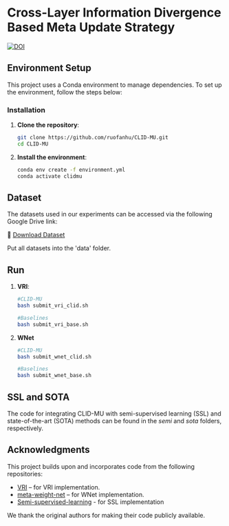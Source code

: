 
# Cross-Layer Information Divergence Based Meta Update Strategy

[![DOI](https://zenodo.org/badge/843203955.svg)](https://doi.org/10.5281/zenodo.15595960)


## Environment Setup

This project uses a Conda environment to manage dependencies. To set up the environment, follow the steps below:


### Installation

1. **Clone the repository**:
   ```bash
   git clone https://github.com/ruofanhu/CLID-MU.git
   cd CLID-MU
2. **Install the environment**:
   ```bash
   conda env create -f environment.yml
   conda activate clidmu

## Dataset

The datasets used in our experiments can be accessed via the following Google Drive link:

🔗 [Download Dataset](https://drive.google.com/drive/folders/1MwFyCJE0SofZ-hK2SZC_bxyt-kP3q1K4?usp=drive_link)

Put all datasets into the 'data' folder.

## Run
1. **VRI**:
   
   ```bash
   #CLID-MU
   bash submit_vri_clid.sh
   ```
   
   ```bash
   #Baselines
   bash submit_vri_base.sh
   ```   
2. **WNet**
   ```bash
   #CLID-MU
   bash submit_wnet_clid.sh
   ```
   ```bash
   #Baselines
   bash submit_wnet_base.sh
   ```
## SSL and SOTA
The code for integrating CLID-MU with semi-supervised learning (SSL) and state-of-the-art (SOTA) methods can be found in the *semi* and *sota* folders, respectively.


## Acknowledgments

This project builds upon and incorporates code from the following repositories:

- [VRI](https://github.com/haolsun/VRI) – for VRI implementation.
- [meta-weight-net](https://github.com/xjtushujun/meta-weight-net) – for WNet implementation.
- [Semi-supervised-learning](https://github.com/microsoft/Semi-supervised-learning) - for SSL implementation

We thank the original authors for making their code publicly available.

 
